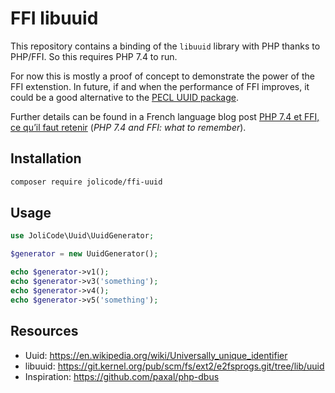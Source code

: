 # FFI libuuid

This repository contains a binding of the `libuuid` library with PHP thanks to PHP/FFI. So this requires PHP 7.4 to run.

For now this is mostly a proof of concept to demonstrate the power of the FFI extenstion. In future, if and when the performance of FFI improves, it could be a good alternative to the [PECL UUID package](https://pecl.php.net/package/uuid).

Further details can be found in a French language blog post [PHP 7.4 et FFI, ce qu’il faut retenir](https://jolicode.com/blog/php-7-4-et-ffi-ce-quil-faut-retenir) (*PHP 7.4 and FFI: what to remember*).

## Installation

```bash
composer require jolicode/ffi-uuid
```

## Usage

```php
use JoliCode\Uuid\UuidGenerator;

$generator = new UuidGenerator();

echo $generator->v1();
echo $generator->v3('something');
echo $generator->v4();
echo $generator->v5('something');
```

## Resources

- Uuid: https://en.wikipedia.org/wiki/Universally_unique_identifier
- libuuid: https://git.kernel.org/pub/scm/fs/ext2/e2fsprogs.git/tree/lib/uuid
- Inspiration: https://github.com/paxal/php-dbus
